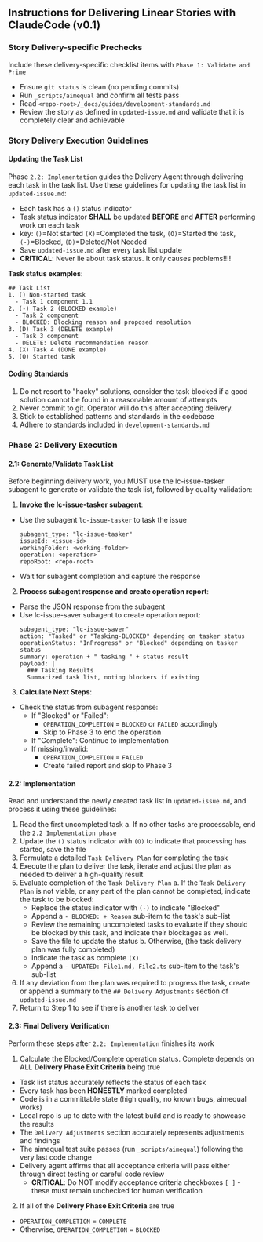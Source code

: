 ## Instructions for Delivering Linear Stories with ClaudeCode (v0.1)

### Story Delivery-specific Prechecks
Include these delivery-specific checklist items with `Phase 1: Validate and Prime`
- Ensure `git status` is clean (no pending commits)
- Run `_scripts/aimequal` and confirm all tests pass
- Read `<repo-root>/_docs/guides/development-standards.md`
- Review the story as defined in `updated-issue.md` and validate that it is completely clear and achievable


### Story Delivery Execution Guidelines

#### Updating the Task List
Phase `2.2: Implementation` guides the Delivery Agent through delivering each task in the task list.  Use these guidelines for updating the task list in `updated-issue.md`:
  - Each task has a `()` status indicator
  - Task status indicator **SHALL** be updated **BEFORE** and **AFTER** performing work on each task
  - key: `()`=Not started `(X)`=Completed the task, `(O)`=Started the task, `(-)`=Blocked, `(D)`=Deleted/Not Needed
  - Save `updated-issue.md` after every task list update
  - **CRITICAL**: Never lie about task status.  It only causes problems!!!!

**Task status examples**:
```
## Task List
1. () Non-started task
  - Task 1 component 1.1
2. (-) Task 2 (BLOCKED example)
  - Task 2 component
  - BLOCKED: Blocking reason and proposed resolution
3. (D) Task 3 (DELETE example)
  - Task 3 component
  - DELETE: Delete recommendation reason
4. (X) Task 4 (DONE example)
5. (O) Started task
```

#### Coding Standards
1. Do not resort to "hacky" solutions, consider the task blocked if a good solution cannot be found in a reasonable amount of attempts
2. Never commit to git. Operator will do this after accepting delivery.
3. Stick to established patterns and standards in the codebase
4. Adhere to standards included in `development-standards.md`


### Phase 2: Delivery Execution


#### 2.1: Generate/Validate Task List
Before beginning delivery work, you MUST use the lc-issue-tasker subagent to generate or validate the task list, followed by quality validation:

1. **Invoke the lc-issue-tasker subagent**:
  - Use the subagent `lc-issue-tasker` to task the issue
    ```
    subagent_type: "lc-issue-tasker"
    issueId: <issue-id>
    workingFolder: <working-folder>
    operation: <operation>
    repoRoot: <repo-root>
    ```
  - Wait for subagent completion and capture the response

2. **Process subagent response and create operation report**:
  - Parse the JSON response from the subagent
  - Use lc-issue-saver subagent to create operation report:
    ```
    subagent_type: "lc-issue-saver"
    action: "Tasked" or "Tasking-BLOCKED" depending on tasker status
    operationStatus: "InProgress" or "Blocked" depending on tasker status
    summary: operation + " tasking " + status result
    payload: |
      ### Tasking Results
      Summarized task list, noting blockers if existing
    ```

3. **Calculate Next Steps**:
  - Check the status from subagent response:
    - If "Blocked" or "Failed": 
      - `OPERATION_COMPLETION` = `BLOCKED` or `FAILED` accordingly
      - Skip to Phase 3 to end the operation
    - If "Complete": Continue to implementation
    - If missing/invalid: 
      - `OPERATION_COMPLETION` = `FAILED`
      - Create failed report and skip to Phase 3

   

#### 2.2: Implementation
Read and understand the newly created task list in `updated-issue.md`, and process it using these guidelines:

1. Read the first uncompleted task
  a. If no other tasks are processable, end the `2.2 Implementation phase`
2. Update the `()` status indicator with `(O)` to indicate that processing has started, save the file
3. Formulate a detailed `Task Delivery Plan` for completing the task
4. Execute the plan to deliver the task, iterate and adjust the plan as needed to deliver a high-quality result
5. Evaluate completion of the `Task Delivery Plan` 
  a. If the `Task Delivery Plan` is not viable, or any part of the plan cannot be completed, indicate the task to be blocked:
    - Replace the status indicator with `(-)` to indicate "Blocked"
    - Append a `- BLOCKED: + Reason` sub-item to the task's sub-list
    - Review the remaining uncompleted tasks to evaluate if they should be blocked by this task, and indicate their blockages as well.
    - Save the file to update the status
  b. Otherwise, (the task delivery plan was fully completed)
    - Indicate the task as complete `(X)`
    - Append a `- UPDATED: File1.md, File2.ts` sub-item to the task's sub-list
6. If any deviation from the plan was required to progress the task, create or append a summary to the `## Delivery Adjustments` section of `updated-issue.md`
7. Return to Step 1 to see if there is another task to deliver


#### 2.3: Final Delivery Verification
Perform these steps after `2.2: Implementation` finishes its work

1. Calculate the Blocked/Complete operation status.  Complete depends on ALL **Delivery Phase Exit Criteria** being true
  - Task list status accurately reflects the status of each task
  - Every task has been **HONESTLY** marked completed
  - Code is in a committable state (high quality, no known bugs, aimequal works)
  - Local repo is up to date with the latest build and is ready to showcase the results
  - The `Delivery Adjustments` section accurately represents adjustments and findings
  - The aimequal test suite passes (run `_scripts/aimequal`) following the very last code change
  - Delivery agent affirms that all acceptance criteria will pass either through direct testing or careful code review
    - **CRITICAL**: Do NOT modify acceptance criteria checkboxes `[ ]` - these must remain unchecked for human verification
2. If all of the **Delivery Phase Exit Criteria** are true
  - `OPERATION_COMPLETION` = `COMPLETE`
  - Otherwise, `OPERATION_COMPLETION` = `BLOCKED`


